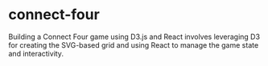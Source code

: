 # connect-four
Building a Connect Four game using D3.js and React involves leveraging D3 for creating the SVG-based grid and using React to manage the game state and interactivity.
